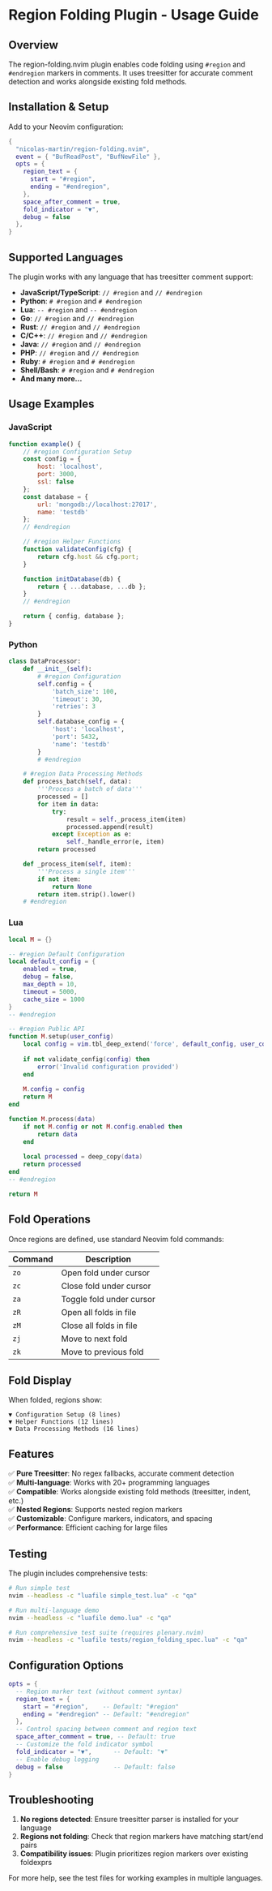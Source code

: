 # Region Folding Plugin - Usage Guide

## Overview
The region-folding.nvim plugin enables code folding using `#region` and `#endregion` markers in comments. It uses treesitter for accurate comment detection and works alongside existing fold methods.

## Installation & Setup

Add to your Neovim configuration:

```lua
{
  "nicolas-martin/region-folding.nvim",
  event = { "BufReadPost", "BufNewFile" },
  opts = {
    region_text = {
      start = "#region",
      ending = "#endregion",
    },
    space_after_comment = true,
    fold_indicator = "▼",
    debug = false
  },
}
```

## Supported Languages

The plugin works with any language that has treesitter comment support:

- **JavaScript/TypeScript**: `// #region` and `// #endregion`
- **Python**: `# #region` and `# #endregion`  
- **Lua**: `-- #region` and `-- #endregion`
- **Go**: `// #region` and `// #endregion`
- **Rust**: `// #region` and `// #endregion`
- **C/C++**: `// #region` and `// #endregion`
- **Java**: `// #region` and `// #endregion`
- **PHP**: `// #region` and `// #endregion`
- **Ruby**: `# #region` and `# #endregion`
- **Shell/Bash**: `# #region` and `# #endregion`
- **And many more...**

## Usage Examples

### JavaScript
```javascript
function example() {
    // #region Configuration Setup
    const config = {
        host: 'localhost',
        port: 3000,
        ssl: false
    };
    const database = {
        url: 'mongodb://localhost:27017',
        name: 'testdb'
    };
    // #endregion

    // #region Helper Functions
    function validateConfig(cfg) {
        return cfg.host && cfg.port;
    }

    function initDatabase(db) {
        return { ...database, ...db };
    }
    // #endregion

    return { config, database };
}
```

### Python
```python
class DataProcessor:
    def __init__(self):
        # #region Configuration
        self.config = {
            'batch_size': 100,
            'timeout': 30,
            'retries': 3
        }
        self.database_config = {
            'host': 'localhost',
            'port': 5432,
            'name': 'testdb'
        }
        # #endregion

    # #region Data Processing Methods
    def process_batch(self, data):
        '''Process a batch of data'''
        processed = []
        for item in data:
            try:
                result = self._process_item(item)
                processed.append(result)
            except Exception as e:
                self._handle_error(e, item)
        return processed

    def _process_item(self, item):
        '''Process a single item'''
        if not item:
            return None
        return item.strip().lower()
    # #endregion
```

### Lua
```lua
local M = {}

-- #region Default Configuration
local default_config = {
    enabled = true,
    debug = false,
    max_depth = 10,
    timeout = 5000,
    cache_size = 1000
}
-- #endregion

-- #region Public API
function M.setup(user_config)
    local config = vim.tbl_deep_extend('force', default_config, user_config or {})
    
    if not validate_config(config) then
        error('Invalid configuration provided')
    end
    
    M.config = config
    return M
end

function M.process(data)
    if not M.config or not M.config.enabled then
        return data
    end
    
    local processed = deep_copy(data)
    return processed
end
-- #endregion

return M
```

## Fold Operations

Once regions are defined, use standard Neovim fold commands:

| Command | Description |
|---------|-------------|
| `zo` | Open fold under cursor |
| `zc` | Close fold under cursor |
| `za` | Toggle fold under cursor |
| `zR` | Open all folds in file |
| `zM` | Close all folds in file |
| `zj` | Move to next fold |
| `zk` | Move to previous fold |

## Fold Display

When folded, regions show:
```
▼ Configuration Setup (8 lines)
▼ Helper Functions (12 lines)
▼ Data Processing Methods (16 lines)
```

## Features

✅ **Pure Treesitter**: No regex fallbacks, accurate comment detection  
✅ **Multi-language**: Works with 20+ programming languages  
✅ **Compatible**: Works alongside existing fold methods (treesitter, indent, etc.)  
✅ **Nested Regions**: Supports nested region markers  
✅ **Customizable**: Configure markers, indicators, and spacing  
✅ **Performance**: Efficient caching for large files  

## Testing

The plugin includes comprehensive tests:

```bash
# Run simple test
nvim --headless -c "luafile simple_test.lua" -c "qa"

# Run multi-language demo
nvim --headless -c "luafile demo.lua" -c "qa"

# Run comprehensive test suite (requires plenary.nvim)
nvim --headless -c "luafile tests/region_folding_spec.lua" -c "qa"
```

## Configuration Options

```lua
opts = {
  -- Region marker text (without comment syntax)
  region_text = {
    start = "#region",    -- Default: "#region"
    ending = "#endregion" -- Default: "#endregion"
  },
  -- Control spacing between comment and region text
  space_after_comment = true, -- Default: true
  -- Customize the fold indicator symbol
  fold_indicator = "▼",      -- Default: "▼"
  -- Enable debug logging
  debug = false              -- Default: false
}
```

## Troubleshooting

1. **No regions detected**: Ensure treesitter parser is installed for your language
2. **Regions not folding**: Check that region markers have matching start/end pairs
3. **Compatibility issues**: Plugin prioritizes region markers over existing foldexprs

For more help, see the test files for working examples in multiple languages.